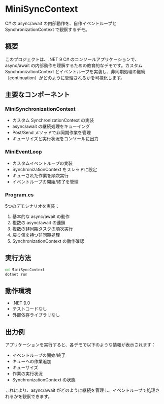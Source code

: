 # MiniSyncContext

C# の async/await の内部動作を、自作イベントループと SynchronizationContext で観察するデモ。

## 概要

このプロジェクトは、.NET 9 C# のコンソールアプリケーションで、async/await の内部動作を理解するための教育的なデモです。カスタム SynchronizationContext とイベントループを実装し、非同期処理の継続（continuation）がどのように管理されるかを可視化します。

## 主要なコンポーネント

### MiniSynchronizationContext
- カスタム SynchronizationContext の実装
- async/await の継続処理をキューイング
- Post/Send メソッドで非同期作業を管理
- キューサイズと実行状況をコンソールに出力

### MiniEventLoop
- カスタムイベントループの実装
- SynchronizationContext をスレッドに設定
- キューされた作業を順次実行
- イベントループの開始/終了を管理

### Program.cs
5つのデモシナリオを実装：
1. 基本的な async/await の動作
2. 複数の async/await の連鎖
3. 複数の非同期タスクの順次実行
4. 戻り値を持つ非同期処理
5. SynchronizationContext の動作確認

## 実行方法

```bash
cd MiniSyncContext
dotnet run
```

## 動作環境

- .NET 9.0
- テストコードなし
- 外部依存ライブラリなし

## 出力例

アプリケーションを実行すると、各デモで以下のような情報が表示されます：
- イベントループの開始/終了
- キューへの作業追加
- キューサイズ
- 作業の実行状況
- SynchronizationContext の状態

これにより、async/await がどのように継続を管理し、イベントループで処理されるかを観察できます。
